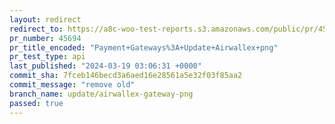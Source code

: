 ```yaml
---
layout: redirect
redirect_to: https://a8c-woo-test-reports.s3.amazonaws.com/public/pr/45694/api/index.html
pr_number: 45694
pr_title_encoded: "Payment+Gateways%3A+Update+Airwallex+png"
pr_test_type: api
last_published: "2024-03-19 03:06:31 +0000"
commit_sha: 7fceb146becd3a6aed16e28561a5e32f03f85aa2
commit_message: "remove old"
branch_name: update/airwallex-gateway-png
passed: true
---
```

